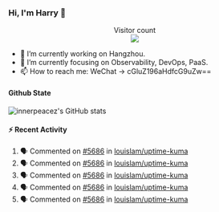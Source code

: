 ### Hi, I'm Harry 👋

<p align="center"> 
  Visitor count<br>
  <img src="https://profile-counter.glitch.me/innerpeacez/count.svg" /><br>
</p>

<!--
**innerpeacez/innerpeacez** is a ✨ _special_ ✨ repository because its `README.md` (this file) appears on your GitHub profile.

Here are some ideas to get you started:

- 🔭 I’m currently working on ...
- 🌱 I’m currently learning ...
- 👯 I’m looking to collaborate on ...
- 🤔 I’m looking for help with ...
- 💬 Ask me about ...
- 📫 How to reach me: ...
- 😄 Pronouns: ...
- ⚡ Fun fact: ...
-->

- 🔭 I’m currently working on Hangzhou.
- 🌱 I’m currently focusing on Observability, DevOps, PaaS.
- 📫 How to reach me: WeChat -> cGluZ196aHdfcG9uZw==

#### Github State

![innerpeacez's GitHub stats](https://github-readme-stats.vercel.app/api?username=innerpeacez&theme=buefy&show_icons=true)

#### :zap: Recent Activity

<!--START_SECTION:activity-->
1. 🗣 Commented on [#5686](https://github.com/louislam/uptime-kuma/pull/5686#issuecomment-2719505444) in [louislam/uptime-kuma](https://github.com/louislam/uptime-kuma)
2. 🗣 Commented on [#5686](https://github.com/louislam/uptime-kuma/pull/5686#issuecomment-2712344404) in [louislam/uptime-kuma](https://github.com/louislam/uptime-kuma)
3. 🗣 Commented on [#5686](https://github.com/louislam/uptime-kuma/pull/5686#issuecomment-2712335830) in [louislam/uptime-kuma](https://github.com/louislam/uptime-kuma)
4. 🗣 Commented on [#5686](https://github.com/louislam/uptime-kuma/pull/5686#issuecomment-2709965984) in [louislam/uptime-kuma](https://github.com/louislam/uptime-kuma)
5. 🗣 Commented on [#5686](https://github.com/louislam/uptime-kuma/pull/5686#issuecomment-2709630766) in [louislam/uptime-kuma](https://github.com/louislam/uptime-kuma)
<!--END_SECTION:activity-->
